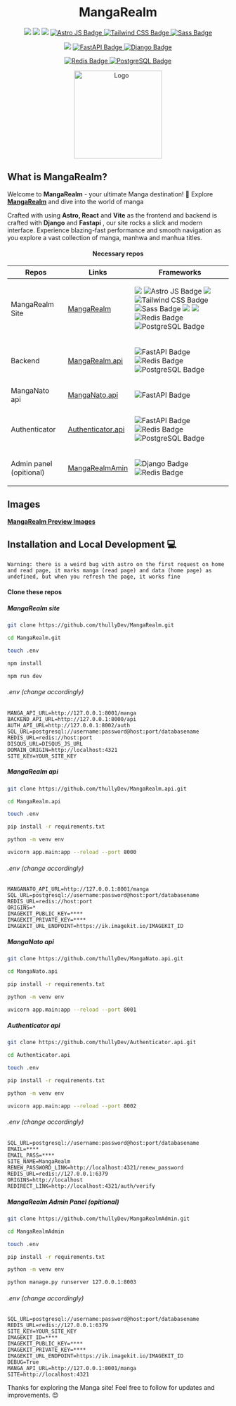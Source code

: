 <h1 align="center">
MangaRealm
</h1>

<p align="center">
  <a href="#"><img src="https://img.shields.io/badge/typescript-%23007acc.svg?style=for-the-badge&logo=typescript&logoColor=%23ffffff"/></a>
  <a href="#"><img src="https://img.shields.io/badge/react-%2320232a.svg?style=for-the-badge&logo=react&logoColor=%2361DAFB"/></a>
  <a href="#"><img src="https://img.shields.io/badge/vite-%239269fe.svg?style=for-the-badge&logo=vite&logoColor=yellow&border"/></a>
  <a href="#">
    <img src="https://img.shields.io/badge/astro-%23000000.svg?style=for-the-badge&logo=astro&logoColor=%23FF5D01" alt="Astro JS Badge"/>
  </a>
  <a href="#">
    <img src="https://img.shields.io/badge/tailwindcss-%2306B6D4.svg?style=for-the-badge&logo=tailwindcss&logoColor=white" alt="Tailwind CSS Badge"/>
  </a>
  <a href="#">
    <img src="https://img.shields.io/badge/Sass-%23CC6699.svg?style=for-the-badge&logo=sass&logoColor=white" alt="Sass Badge"/>
  </a>
</p>

<p align="center">
  <a href="#"><img src="https://img.shields.io/badge/Node.js-339933.svg?style=for-the-badge&logo=node.js&logoColor=white"/></a>
<a href="#">
  <img src="https://img.shields.io/badge/fastapi-009688.svg?style=for-the-badge&logo=fastapi&logoColor=white" alt="FastAPI Badge"/>
</a>
<a href="#">
  <img src="https://img.shields.io/badge/django-092E20.svg?style=for-the-badge&logo=django&logoColor=white" alt="Django Badge"/>
</a>
</p>


<p align="center">
  <a href="#">
    <img src="https://img.shields.io/badge/redis-%23DC382D.svg?style=for-the-badge&logo=redis&logoColor=white" alt="Redis Badge"/>
  </a>
  <a href="#">
    <img src="https://img.shields.io/badge/postgres-%23316192.svg?style=for-the-badge&logo=postgresql&logoColor=white" alt="PostgreSQL Badge"/>
  </a>
</p>
<p align="center">
  <a href="#" target="_blank">
    <img src="https://thullydev.github.io/thullyDevStatics/images/mangarealm-logo.png" alt="Logo" width="200"/>
  </a>
</p>

## What is MangaRealm?

Welcome to **MangaRealm** - your ultimate Manga destination! 🤯 Explore **[MangaRealm](https://imgur.com/a/mG4tI9G)** and dive into the world of manga

Crafted with using **Astro, React** and **Vite** as the frontend and backend is crafted with **Django** and **Fastapi** , our site rocks a slick and modern interface. Experience blazing-fast performance and smooth navigation as you explore a vast collection of manga, manhwa and manhua titles.

<div align="center" >

#### Necessary repos

| Repos                   | Links                                                                     | Frameworks | 
| ----------------------- | ------------------------------------------------------------------------- |------------
| MangaRealm Site                 | [MangaRealm](https://github.com/thullyDev/MangaRealm.git)         | <p align="start"> <img src="https://img.shields.io/badge/Node.js-339933.svg?style=for-the-badge&logo=node.js&logoColor=white"/> <img src="https://img.shields.io/badge/astro-%23000000.svg?style=for-the-badge&logo=astro&logoColor=%23FF5D01" alt="Astro JS Badge"/> <img src="https://img.shields.io/badge/typescript-%23007acc.svg?style=for-the-badge&logo=typescript&logoColor=%23ffffff"/> <img src="https://img.shields.io/badge/tailwindcss-%2306B6D4.svg?style=for-the-badge&logo=tailwindcss&logoColor=white" alt="Tailwind CSS Badge"/> <img src="https://img.shields.io/badge/Sass-%23CC6699.svg?style=for-the-badge&logo=sass&logoColor=white" alt="Sass Badge"/> <img src="https://img.shields.io/badge/react-%2320232a.svg?style=for-the-badge&logo=react&logoColor=%2361DAFB"/> <img src="https://img.shields.io/badge/vite-%239269fe.svg?style=for-the-badge&logo=vite&logoColor=yellow&border"/> <img src="https://img.shields.io/badge/redis-%23DC382D.svg?style=for-the-badge&logo=redis&logoColor=white" alt="Redis Badge"/> <img src="https://img.shields.io/badge/postgres-%23316192.svg?style=for-the-badge&logo=postgresql&logoColor=white" alt="PostgreSQL Badge"/> </p> |
| Backend                 | [MangaRealm.api](https://github.com/thullyDev/MangaRealm.api.git)         | <p align="start"> <img src="https://img.shields.io/badge/fastapi-009688.svg?style=for-the-badge&logo=fastapi&logoColor=white" alt="FastAPI Badge"/> <img src="https://img.shields.io/badge/redis-%23DC382D.svg?style=for-the-badge&logo=redis&logoColor=white" alt="Redis Badge"/> <img src="https://img.shields.io/badge/postgres-%23316192.svg?style=for-the-badge&logo=postgresql&logoColor=white" alt="PostgreSQL Badge"/> </p> |
| MangaNato api           | [MangaNato.api](https://github.com/thullyDev/MangaNato.api.git)           | <p align="start"><img src="https://img.shields.io/badge/fastapi-009688.svg?style=for-the-badge&logo=fastapi&logoColor=white" alt="FastAPI Badge"/></p> |
| Authenticator           | [Authenticator.api](https://github.com/thullyDev/authenticator.api.git)   | <p align="start"> <img src="https://img.shields.io/badge/fastapi-009688.svg?style=for-the-badge&logo=fastapi&logoColor=white" alt="FastAPI Badge"/> <img src="https://img.shields.io/badge/redis-%23DC382D.svg?style=for-the-badge&logo=redis&logoColor=white" alt="Redis Badge"/> <img src="https://img.shields.io/badge/postgres-%23316192.svg?style=for-the-badge&logo=postgresql&logoColor=white" alt="PostgreSQL Badge"/> </p> |
| Admin panel (opitional) | [MangaRealmAmin](https://github.com/thullyDev/MangaRealmAdmin.git)        | <p align="start"><img src="https://img.shields.io/badge/django-092E20.svg?style=for-the-badge&logo=django&logoColor=white" alt="Django Badge"/> <img src="https://img.shields.io/badge/redis-%23DC382D.svg?style=for-the-badge&logo=redis&logoColor=white" alt="Redis Badge"/> </p> |

</div>

<!-- ## Features 🪴 -->

## Images
**[MangaRealm Preview Images](https://imgur.com/a/mG4tI9G)** 

## Installation and Local Development 💻

```
Warning: there is a weird bug with astro on the first request on home and read page, it marks manga (read page) and data (home page) as undefined, but when you refresh the page, it works fine  
```

#### Clone these repos 

##### MangaRealm site

```bash
git clone https://github.com/thullyDev/MangaRealm.git

cd MangaRealm.git

touch .env

npm install 

npm run dev
```

###### .env (change accordingly)

```
MANGA_API_URL=http://127.0.0.1:8001/manga
BACKEND_API_URL=http://127.0.0.1:8000/api
AUTH_API_URL=http://127.0.0.1:8002/auth
SQL_URL=postgresql://username:password@host:port/databasename
REDIS_URL=redis://host:port
DISQUS_URL=DISQUS_JS_URL
DOMAIN_ORIGIN=http://localhost:4321
SITE_KEY=YOUR_SITE_KEY
```


##### MangaRealm api

```bash
git clone https://github.com/thullyDev/MangaRealm.api.git

cd MangaRealm.api

touch .env

pip install -r requirements.txt

python -m venv env

uvicorn app.main:app --reload --port 8000
```

###### .env (change accordingly)

```
MANGANATO_API_URL=http://127.0.0.1:8001/manga
SQL_URL=postgresql://username:password@host:port/databasename
REDIS_URL=redis://host:port
ORIGINS=*
IMAGEKIT_PUBLIC_KEY=****
IMAGEKIT_PRIVATE_KEY=****
IMAGEKIT_URL_ENDPOINT=https://ik.imagekit.io/IMAGEKIT_ID
```

##### MangaNato api

```bash
git clone https://github.com/thullyDev/MangaNato.api.git

cd MangaNato.api

pip install -r requirements.txt

python -m venv env

uvicorn app.main:app --reload --port 8001
```

##### Authenticator api

```bash
git clone https://github.com/thullyDev/Authenticator.api.git

cd Authenticator.api

touch .env

pip install -r requirements.txt

python -m venv env

uvicorn app.main:app --reload --port 8002
```

###### .env (change accordingly)
```
SQL_URL=postgresql://username:password@host:port/databasename
EMAIL=****
EMAIL_PASS=****
SITE_NAME=MangaRealm
RENEW_PASSWORD_LINK=http://localhost:4321/renew_password
REDIS_URL=redis://127.0.0.1:6379
ORIGINS=http://localhost
REDIRECT_LINK=http://localhost:4321/auth/verify
```

##### MangaRealm Admin Panel (opitional)

```bash
git clone https://github.com/thullyDev/MangaRealmAdmin.git

cd MangaRealmAdmin

touch .env

pip install -r requirements.txt

python -m venv env

python manage.py runserver 127.0.0.1:8003
```

###### .env (change accordingly)
```
SQL_URL=postgresql://username:password@host:port/databasename
REDIS_URL=redis://127.0.0.1:6379
SITE_KEY=YOUR_SITE_KEY
IMAGEKIT_ID=****
IMAGEKIT_PUBLIC_KEY=****
IMAGEKIT_PRIVATE_KEY=****
IMAGEKIT_URL_ENDPOINT=https://ik.imagekit.io/IMAGEKIT_ID
DEBUG=True
MANGA_API_URL=http://127.0.0.1:8001/manga
SITE=http://localhost:4321
```


Thanks for exploring the Manga site! Feel free to follow for updates and improvements. 😊
